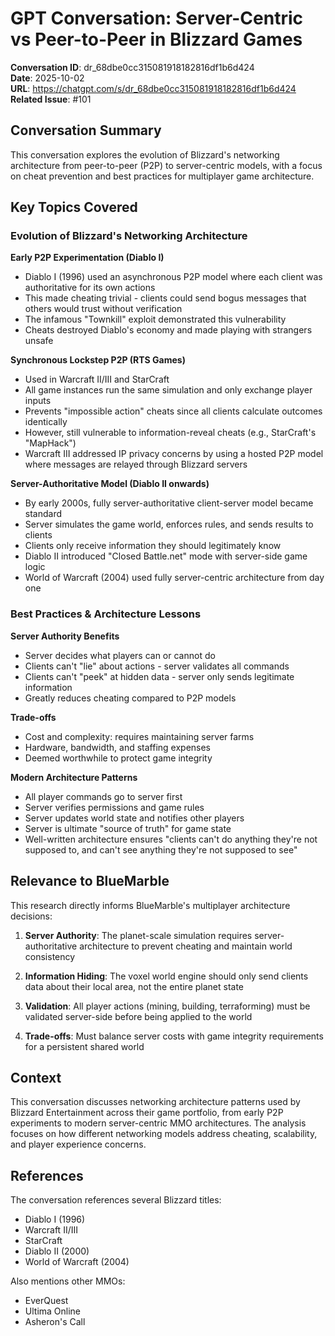# GPT Conversation: Server-Centric vs Peer-to-Peer in Blizzard Games

**Conversation ID**: dr_68dbe0cc315081918182816df1b6d424  
**Date**: 2025-10-02  
**URL**: https://chatgpt.com/s/dr_68dbe0cc315081918182816df1b6d424  
**Related Issue**: #101

## Conversation Summary

This conversation explores the evolution of Blizzard's networking architecture from peer-to-peer (P2P) to server-centric models, with a focus on cheat prevention and best practices for multiplayer game architecture.

## Key Topics Covered

### Evolution of Blizzard's Networking Architecture

**Early P2P Experimentation (Diablo I)**
- Diablo I (1996) used an asynchronous P2P model where each client was authoritative for its own actions
- This made cheating trivial - clients could send bogus messages that others would trust without verification
- The infamous "Townkill" exploit demonstrated this vulnerability
- Cheats destroyed Diablo's economy and made playing with strangers unsafe

**Synchronous Lockstep P2P (RTS Games)**
- Used in Warcraft II/III and StarCraft
- All game instances run the same simulation and only exchange player inputs
- Prevents "impossible action" cheats since all clients calculate outcomes identically
- However, still vulnerable to information-reveal cheats (e.g., StarCraft's "MapHack")
- Warcraft III addressed IP privacy concerns by using a hosted P2P model where messages are relayed through Blizzard servers

**Server-Authoritative Model (Diablo II onwards)**
- By early 2000s, fully server-authoritative client-server model became standard
- Server simulates the game world, enforces rules, and sends results to clients
- Clients only receive information they should legitimately know
- Diablo II introduced "Closed Battle.net" mode with server-side game logic
- World of Warcraft (2004) used fully server-centric architecture from day one

### Best Practices & Architecture Lessons

**Server Authority Benefits**
- Server decides what players can or cannot do
- Clients can't "lie" about actions - server validates all commands
- Clients can't "peek" at hidden data - server only sends legitimate information
- Greatly reduces cheating compared to P2P models

**Trade-offs**
- Cost and complexity: requires maintaining server farms
- Hardware, bandwidth, and staffing expenses
- Deemed worthwhile to protect game integrity

**Modern Architecture Patterns**
- All player commands go to server first
- Server verifies permissions and game rules
- Server updates world state and notifies other players
- Server is ultimate "source of truth" for game state
- Well-written architecture ensures "clients can't do anything they're not supposed to, and can't see anything they're not supposed to see"

## Relevance to BlueMarble

This research directly informs BlueMarble's multiplayer architecture decisions:

1. **Server Authority**: The planet-scale simulation requires server-authoritative architecture to prevent cheating and maintain world consistency

2. **Information Hiding**: The voxel world engine should only send clients data about their local area, not the entire planet state

3. **Validation**: All player actions (mining, building, terraforming) must be validated server-side before being applied to the world

4. **Trade-offs**: Must balance server costs with game integrity requirements for a persistent shared world

## Context

This conversation discusses networking architecture patterns used by Blizzard Entertainment across their game portfolio, from early P2P experiments to modern server-centric MMO architectures. The analysis focuses on how different networking models address cheating, scalability, and player experience concerns.

## References

The conversation references several Blizzard titles:
- Diablo I (1996)
- Warcraft II/III
- StarCraft
- Diablo II (2000)
- World of Warcraft (2004)

Also mentions other MMOs:
- EverQuest
- Ultima Online
- Asheron's Call

